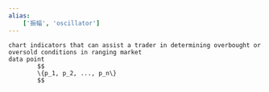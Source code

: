 ```yaml
---
alias:
    ['振幅', 'oscillator']
---
```



    chart indicators that can assist a trader in determining overbought or oversold conditions in ranging market
    data point
            $$
            \{p_1, p_2, ..., p_n\}
            $$
    
